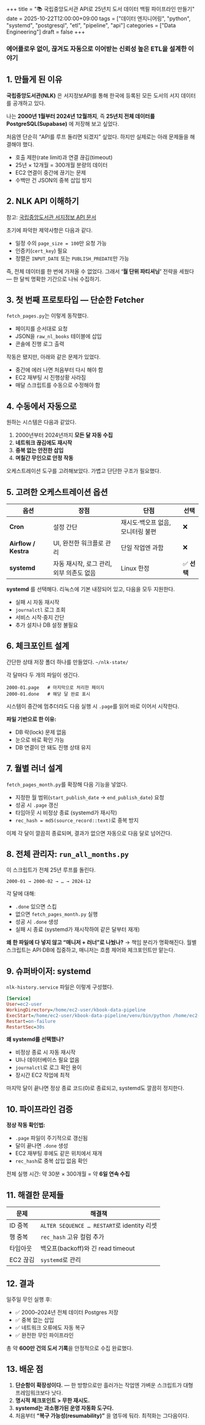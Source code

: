 +++
title = "📚 국립중앙도서관 API로 25년치 도서 데이터 백필 파이프라인 만들기"
date = 2025-10-22T12:00:00+09:00
tags = ["데이터 엔지니어링", "python", "systemd", "postgresql", "etl", "pipeline", "api"]
categories = ["Data Engineering"]
draft = false
+++

### 에어플로우 없이, 끊겨도 자동으로 이어받는 신뢰성 높은 ETL을 설계한 이야기


## 1. 만들게 된 이유

**국립중앙도서관(NLK)** 은 서지정보API를 통해 한국에 등록된 모든 도서의 서지 데이터를 공개하고 있다.

나는 **2000년 1월부터 2024년 12월까지**, 즉 **25년치 전체 데이터를 PostgreSQL(Supabase)** 에 저장해 보고 싶었다.

처음엔 단순히 “API를 루프 돌리면 되겠지” 싶었다.
하지만 실제로는 아래 문제들을 해결해야 했다.

* 호출 제한(rate limit)과 연결 끊김(timeout)
* 25년 × 12개월 = 300개월 분량의 데이터
* EC2 연결이 중간에 끊기는 문제
* 수백만 건 JSON의 중복 삽입 방지


## 2. NLK API 이해하기

참고: [국립중앙도서관 서지정보 API 문서](https://www.nl.go.kr/NL/contents/N31101010000.do)

초기에 파악한 제약사항은 다음과 같다.

* 일정 수의 `page_size = 100`만 요청 가능
* 인증키(`cert_key`) 필요
* 정렬은 `INPUT_DATE` 또는 `PUBLISH_PREDATE`만 가능

즉, 전체 데이터를 한 번에 가져올 수 없었다.
그래서 **‘월 단위 파티셔닝’** 전략을 세웠다 — 한 달씩 명확한 기간으로 나눠 수집하기.


## 3. 첫 번째 프로토타입 — 단순한 Fetcher

`fetch_pages.py`는 이렇게 동작했다.

* 페이지를 순서대로 요청
* JSON을 `raw_nl_books` 테이블에 삽입
* 콘솔에 진행 로그 출력

작동은 됐지만, 아래와 같은 문제가 있었다. 

* 중간에 에러 나면 처음부터 다시 해야 함
* EC2 재부팅 시 진행상황 사라짐
* 매달 스크립트를 수동으로 수정해야 함

## 4. 수동에서 자동으로

원하는 시스템은 다음과 같았다.

1. 2000년부터 2024년까지 **모든 달 자동 수집**
2. **네트워크 끊김에도 재시작**
3. **중복 없는 안전한 삽입**
4. **며칠간 무인으로 안정 작동**

오케스트레이션 도구를 고려해보았다. 
가볍고 단단한 구조가 필요했다.


## 5. 고려한 오케스트레이션 옵션

| 옵션                   | 장점                       | 단점                  | 선택       |
| -------------------- | ------------------------ | ------------------- | -------- |
| **Cron**             | 설정 간단                    | 재시도·백오프 없음, 모니터링 불편 | ❌        |
| **Airflow / Kestra** | UI, 완전한 워크플로 관리          | 단일 작업엔 과함           | ❌        |
| **systemd**          | 자동 재시작, 로그 관리, 외부 의존도 없음 | Linux 한정            | ✅ **선택** |

**systemd** 를 선택해다.
리눅스에 기본 내장되어 있고, 다음을 모두 지원한다. 

* 실패 시 자동 재시작
* `journalctl` 로그 조회
* 서비스 시작·중지 간단
* 추가 설치나 DB 설정 불필요


## 6. 체크포인트 설계

간단한 상태 저장 폴더 하나를 만들었다.
`~/nlk-state/`

각 달마다 두 개의 파일이 생긴다.

```
2000-01.page   # 마지막으로 처리한 페이지
2000-01.done   # 해당 달 완료 표시
```

시스템이 중간에 멈추더라도 다음 실행 시 `.page`를 읽어 바로 이어서 시작한다.

**파일 기반으로 한 이유:**

* DB 락(lock) 문제 없음
* 눈으로 바로 확인 가능
* DB 연결이 안 돼도 진행 상태 유지


## 7. 월별 러너 설계

`fetch_pages_month.py`를 확장해 다음 기능을 넣었다.

* 지정한 월 범위(`start_publish_date` → `end_publish_date`) 요청
* 성공 시 `.page` 갱신
* 타임아웃 시 비정상 종료 (systemd가 재시작)
* `rec_hash = md5(source_record::text)`로 중복 방지

이제 각 달이 깔끔히 종료되며, 결과가 없으면 자동으로 다음 달로 넘어간다.


## 8. 전체 관리자: `run_all_months.py`

이 스크립트가 전체 25년 루프를 돌린다.

```text
2000-01 → 2000-02 → … → 2024-12
```

각 달에 대해:

* `.done` 있으면 스킵
* 없으면 `fetch_pages_month.py` 실행
* 성공 시 `.done` 생성
* 실패 시 종료 (systemd가 재시작하여 같은 달부터 재개)

**왜 한 파일에 다 넣지 않고 “매니저 + 러너”로 나눴나?**
→ 책임 분리가 명확해진다.
월별 스크립트는 API·DB에 집중하고, 매니저는 흐름 제어와 체크포인트만 맡는다.


## 9. 슈퍼바이저: systemd

`nlk-history.service` 파일은 이렇게 구성했다.

```ini
[Service]
User=ec2-user
WorkingDirectory=/home/ec2-user/kbook-data-pipeline
ExecStart=/home/ec2-user/kbook-data-pipeline/venv/bin/python /home/ec2-user/kbook-data-pipeline/scripts/run_all_months.py
Restart=on-failure
RestartSec=30s
```

**왜 systemd를 선택했나?**

* 비정상 종료 시 자동 재시작
* UI나 데이터베이스 필요 없음
* `journalctl`로 로그 확인 용이
* 장시간 EC2 작업에 최적

마지막 달이 끝나면 정상 종료 코드(0)로 종료되고, systemd도 깔끔히 정지한다.


## 10. 파이프라인 검증

**정상 작동 확인법:**

* `.page` 파일이 주기적으로 갱신됨
* 달이 끝나면 `.done` 생성
* EC2 재부팅 후에도 같은 위치에서 재개
* `rec_hash`로 중복 삽입 없음 확인

전체 실행 시간:
약 30분 × 300개월 = 약 **6일 연속 수집**


## 11. 해결한 문제들

| 문제     | 해결책                                     |
| ------ | --------------------------------------- |
| ID 중복  | `ALTER SEQUENCE … RESTART`로 identity 리셋 |
| 행 중복   | `rec_hash` 고유 컬럼 추가                     |
| 타임아웃   | 백오프(backoff)와 긴 read timeout            |
| EC2 끊김 | `systemd`로 관리                           |


## 12. 결과

일주일 무인 실행 후:

* ✅ 2000–2024년 전체 데이터 Postgres 저장
* ✅ 중복 없는 삽입
* ✅ 네트워크 오류에도 자동 복구
* ✅ 완전한 무인 파이프라인

총 약 **600만 건의 도서 기록**을 안정적으로 수집 완료했다.


## 13. 배운 점

1. **단순함이 확장성이다.** — 한 방향으로만 흘러가는 작업엔 가벼운 스크립트가 대형 프레임워크보다 낫다.
2. **명시적 체크포인트 > 무한 재시도.**
3. **systemd는 과소평가된 운영 자동화 도구다.**
4. 처음부터 **“복구 가능성(resumability)”** 을 염두에 둬라. 최적화는 그다음이다.

